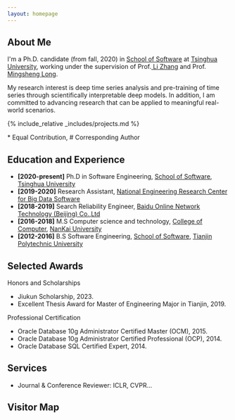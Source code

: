 ```yaml
---
layout: homepage
---
```


## About Me


I'm a Ph.D. candidate (from fall, 2020) in <a href="https://www.thss.tsinghua.edu.cn/" target="_blank"> School of Software</a> at <a href="https://www.tsinghua.edu.cn/en/" target="_blank"> Tsinghua University</a>, working under the supervision of Prof.<a href="https://www.thss.tsinghua.edu.cn/faculty/zhangli.htm" target="_blank"> Li Zhang</a> and Prof.<a href="https://www.thss.tsinghua.edu.cn/faculty/longmingsheng.htm" target="_blank"> Mingsheng Long</a>. 

My research interest is deep time series analysis and pre-training of time series through scientifically interpretable deep models. In addition, I am committed to advancing research that can be applied to meaningful real-world scenarios.


{% include_relative _includes/projects.md %}

\* Equal Contribution, # Corresponding Author

## Education and Experience

- **[2020-present]** Ph.D in Software Engineering, <a href="https://www.thss.tsinghua.edu.cn" target="_blank"> School of Software</a>, <a href="https://www.tsinghua.edu.cn/en" target="_blank"> Tsinghua University</a>
- **[2019-2020]** Research Assistant, <a href="https://nercbds.tsinghua.edu.cn/index.html" target="_blank">National Engineering Research Center for Big Data Software</a>
- **[2018-2019]** Search Reliability Engineer, <a href="https://en.wikipedia.org/wiki/Baidu" target="_blank">Baidu Online Network Technology (Beijing) Co.,Ltd</a>
- **[2016-2018]** M.S Computer science and technology, <a href="https://cc.nankai.edu.cn" target="_blank">College of Computer</a>, <a href="https://www.nankai.edu.cn" target="_blank">NanKai University</a>
- **[2012-2016]** B.S Software Engineering, <a href="https://ss.tiangong.edu.cn" target="_blank">School of Software<a>, <a href="https://www.tiangong.edu.cn/main.htm" target="_blank">Tianjin Polytechnic University</a>

## Selected Awards

Honors and Scholarships
- Jiukun Scholarship, 2023.
- Excellent Thesis Award for Master of Engineering Major in Tianjin, 2019.

Professional Certification
- Oracle Database 10g Administrator Certified Master (OCM), 2015.
- Oracle Database 10g Administrator Certified Professional (OCP), 2014.
- Oracle Database SQL Certified Expert, 2014.


## Services

- Journal & Conference Reviewer: ICLR, CVPR...


## Visitor Map

<script type="text/javascript" src="//rf.revolvermaps.com/0/0/6.js?i=54e0ojatafc&amp;m=7&amp;c=e63100&amp;cr1=ffffff&amp;f=arial&amp;l=0&amp;bv=90&amp;lx=-420&amp;ly=420&amp;hi=20&amp;he=7&amp;hc=a8ddff&amp;rs=80" async="async"></script>
